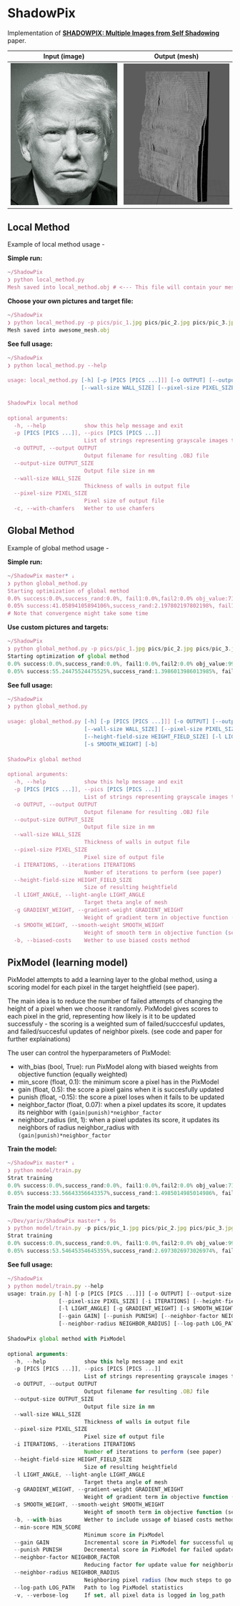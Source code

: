 # ShadowPix

Implementation of **[SHADOWPIX: Multiple Images from Self Shadowing](https://www.cs.tau.ac.il/~amberman/shadowpixPaper.pdf)** paper.

Input (image)            |  Output (mesh)
:-------------------------:|:-------------------------:
![](orig.gif)  |  ![](model.gif)

## Local Method 
Example of local method usage -

**Simple run:**
```js
~/ShadowPix
❯ python local_method.py
Mesh saved into local_method.obj # <--- This file will contain your mesh
```

**Choose your own pictures and target file:**
```js
~/ShadowPix
❯ python local_method.py -p pics/pic_1.jpg pics/pic_2.jpg pics/pic_3.jpg -o awesome_mesh.obj
Mesh saved into awesome_mesh.obj
```

**See full usage:**
```js
~/ShadowPix
❯ python local_method.py --help

usage: local_method.py [-h] [-p [PICS [PICS ...]]] [-o OUTPUT] [--output-size OUTPUT_SIZE]
                       [--wall-size WALL_SIZE] [--pixel-size PIXEL_SIZE] [-c]

ShadowPix local method

optional arguments:
  -h, --help            show this help message and exit
  -p [PICS [PICS ...]], --pics [PICS [PICS ...]]
                        List of strings representing grayscale images to use
  -o OUTPUT, --output OUTPUT
                        Output filename for resulting .OBJ file
  --output-size OUTPUT_SIZE
                        Output file size in mm
  --wall-size WALL_SIZE
                        Thickness of walls in output file
  --pixel-size PIXEL_SIZE
                        Pixel size of output file
  -c, --with-chamfers   Wether to use chamfers

``` 

## Global Method 
Example of global method usage -

**Simple run:**
```js
~/ShadowPix master* ⇣
❯ python global_method.py 
Starting optimization of global method
0.0% success:0.0%,success_rand:0.0%, fail1:0.0%,fail2:0.0% obj_value:71206.07482022583
0.05% success:41.05894105894106%,success_rand:2.197802197802198%, fail1:0.0%,fail2:58.841158841158844% obj_value:65412.1092668208 
# Note that convergence might take some time
```

**Use custom pictures and targets:**
```js
~/ShadowPix
❯ python global_method.py -p pics/pic_1.jpg pics/pic_2.jpg pics/pic_3.jpg pics/pic_4.jpg -o amazing_mesh.obj
Starting optimization of global method
0.0% success:0.0%,success_rand:0.0%, fail1:0.0%,fail2:0.0% obj_value:99696.17530237656
0.05% success:55.24475524475525%,success_rand:1.3986013986013985%, fail1:0.0%,fail2:44.655344655344656% obj_value:90098.86939958937
```

**See full usage:**
```js
~/ShadowPix
❯ python global_method.py

usage: global_method.py [-h] [-p [PICS [PICS ...]]] [-o OUTPUT] [--output-size OUTPUT_SIZE]
                        [--wall-size WALL_SIZE] [--pixel-size PIXEL_SIZE] [-i ITERATIONS]
                        [--height-field-size HEIGHT_FIELD_SIZE] [-l LIGHT_ANGLE] [-g GRADIENT_WEIGHT]
                        [-s SMOOTH_WEIGHT] [-b]

ShadowPix global method

optional arguments:
  -h, --help            show this help message and exit
  -p [PICS [PICS ...]], --pics [PICS [PICS ...]]
                        List of strings representing grayscale images to use
  -o OUTPUT, --output OUTPUT
                        Output filename for resulting .OBJ file
  --output-size OUTPUT_SIZE
                        Output file size in mm
  --wall-size WALL_SIZE
                        Thickness of walls in output file
  --pixel-size PIXEL_SIZE
                        Pixel size of output file
  -i ITERATIONS, --iterations ITERATIONS
                        Number of iterations to perform (see paper)
  --height-field-size HEIGHT_FIELD_SIZE
                        Size of resulting heightfield
  -l LIGHT_ANGLE, --light-angle LIGHT_ANGLE
                        Target theta angle of mesh
  -g GRADIENT_WEIGHT, --gradient-weight GRADIENT_WEIGHT
                        Weight of gradient term in objective function (see paper)
  -s SMOOTH_WEIGHT, --smooth-weight SMOOTH_WEIGHT
                        Weight of smooth term in objective function (see paper)
  -b, --biased-costs    Wether to use biased costs method
``` 

## PixModel (learning model) 

PixModel attempts to add a learning layer to the global method, using a scoring model for each pixel in the target heightfield (see paper). 

The main idea is to reduce the number of failed attempts of changing the height of a pixel when we choose it randomly. PixModel gives scores to each pixel in the grid, representing how likely is it to be updated successfuly - the scoring is a weighted sum of failed/succcesful updates, and failed/succesful updates of neighbor pixels. (see code and paper for further explainations)

The user can control the hyperparameters of PixModel:
- with_bias (bool, True): run PixModel along with biased weights from objective function (equally weighted)
- min_score (float, 0.1): the minimum score a pixel has in the PixModel
- gain (float, 0.5): the score a pixel gains when it is succesfully updated
- punish (float, -0.15): the score a pixel loses when it fails to be updated
- neighbor_factor (float, 0.07): when a pixel updates its score, it updates its neighbor with `(gain|punish)*neighbor_factor` 
- neighbor_radius (int, 1): when a pixel updates its score, it updates its neighbors of radius neighbor_radius with `(gain|punish)*neighbor_factor` 

**Train the model:**
```js
~/ShadowPix master* ⇣
❯ python model/train.py
Strat training
0.0% success:0.0%,success_rand:0.0%, fail1:0.0%,fail2:0.0% obj_value:71206.07482022583
0.05% success:33.56643356643357%,success_rand:1.4985014985014986%, fail1:0.0%,fail2:66.33366633366633% obj_value:66327.78198100696
```

**Train the model using custom pics and targets:**
```js
~/Dev/yariv/ShadowPix master* ⇣ 9s
❯ python model/train.py -p pics/pic_1.jpg pics/pic_2.jpg pics/pic_3.jpg pics/pic_4.jpg -o amazing_mesh.obj 
Strat training
0.0% success:0.0%,success_rand:0.0%, fail1:0.0%,fail2:0.0% obj_value:99696.17530237656
0.05% success:53.54645354645355%,success_rand:2.6973026973026974%, fail1:0.0%,fail2:46.353646353646354% obj_value:90854.34548646204
```
**See full usage:**
```js
~/ShadowPix
❯ python model/train.py --help                                                                            
usage: train.py [-h] [-p [PICS [PICS ...]]] [-o OUTPUT] [--output-size OUTPUT_SIZE] [--wall-size WALL_SIZE]
                [--pixel-size PIXEL_SIZE] [-i ITERATIONS] [--height-field-size HEIGHT_FIELD_SIZE]
                [-l LIGHT_ANGLE] [-g GRADIENT_WEIGHT] [-s SMOOTH_WEIGHT] [-b] [--min-score MIN_SCORE]
                [--gain GAIN] [--punish PUNISH] [--neighbor-factor NEIGHBOR_FACTOR]
                [--neighbor-radius NEIGHBOR_RADIUS] [--log-path LOG_PATH] [-v]

ShadowPix global method with PixModel

optional arguments:
  -h, --help            show this help message and exit
  -p [PICS [PICS ...]], --pics [PICS [PICS ...]]
                        List of strings representing grayscale images to use
  -o OUTPUT, --output OUTPUT
                        Output filename for resulting .OBJ file
  --output-size OUTPUT_SIZE
                        Output file size in mm
  --wall-size WALL_SIZE
                        Thickness of walls in output file
  --pixel-size PIXEL_SIZE
                        Pixel size of output file
  -i ITERATIONS, --iterations ITERATIONS
                        Number of iterations to perform (see paper)
  --height-field-size HEIGHT_FIELD_SIZE
                        Size of resulting heightfield
  -l LIGHT_ANGLE, --light-angle LIGHT_ANGLE
                        Target theta angle of mesh
  -g GRADIENT_WEIGHT, --gradient-weight GRADIENT_WEIGHT
                        Weight of gradient term in objective function (see paper)
  -s SMOOTH_WEIGHT, --smooth-weight SMOOTH_WEIGHT
                        Weight of smooth term in objective function (see paper)
  -b, --with-bias       Wether to include ussage of biased costs method
  --min-score MIN_SCORE
                        Minimum score in PixModel
  --gain GAIN           Incremental score in PixModel for successful updates
  --punish PUNISH       Decremental score in PixModel for failed updates
  --neighbor-factor NEIGHBOR_FACTOR
                        Reducing factor for update value for neighboring pixels
  --neighbor-radius NEIGHBOR_RADIUS
                        Neighboring pixel radius (how much steps to go further)
  --log-path LOG_PATH   Path to log PixModel statistics
  -v, --verbose-log     If set, all pixel data is logged in log_path
```


